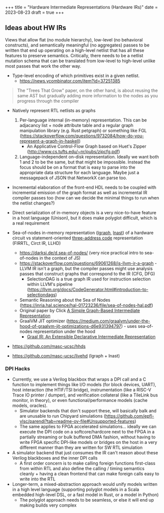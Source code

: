+++
title = "Hardware Intermediate Representations (Hardware IRs)"
date = 2023-08-23
draft = true
+++

## Ideas about HW IRs

Views that allow flat (no module hierarchy), low-level (no behavioral constructs), and semantically meaningful (no aggregates) passes to be written that end up operating on a high-level netlist that has all these features to preserve semantics. Critically, there needs to be a netlist mutation schema that can be translated from low-level to high-level unlike most passes that work the other way.

- Type-level encoding of which primitives exist in a given netlist.
    - https://news.ycombinator.com/item?id=37251385

> The "Trees That Grow" paper, on the other hand, is about reusing the same AST but gradually adding more information to the nodes as you progress through the compiler

- Natively represent RTL netlists as graphs
    1. Per-language internal (in-memory) representation. This can be adjacancy list + node attribute table and a regular graph manipulation library (e.g. Rust petgraph) or something like FGL (https://stackoverflow.com/questions/9732084/how-do-you-represent-a-graph-in-haskell)
        - An Applicative Control-Flow Graph based on Huet's Zipper (http://www.cs.tufts.edu/~nr/pubs/zipcfg.pdf)
    2. Language-independent on-disk representation. Ideally we want both 1 and 2 to be the same, but that might be impossible. Instead the focus should be on a format that is easy to parse into the appropriate data structure for each language. Maybe just a messagepack of JSON that NetworkX can parse too.

- Incremental elaboration of the front-end HDL needs to be coupled with incremental emission of the graph format as well as incremental IR compiler passes too (how can we decide the minimal things to run when the netlist changes?)
- Direct serialization of in-memory objects is a very nice-to-have feature in a host language (Unison), but it does make polyglot difficult, which is a real requirement

- Sea-of-nodes in-memory representation ([lgraph](https://woset-workshop.github.io/PDFs/2019/a7.pdf), [lnast](http://masc.soe.ucsc.edu/docs/woset19b.pdf)) of a hardware circuit vs statement-oriented [three-address code](https://en.wikipedia.org/wiki/Three-address_code) representation (FIRRTL, Circt IR, LLHD)
    - https://darksi.de/d.sea-of-nodes/ (very nice practical intro to sea-of-nodes in the context of JS)
    - https://stackoverflow.com/questions/69061268/is-llvm-ir-a-graph - LLVM IR isn't a graph, but the compiler passes might use analysis passes that construct graphs that correspond to the IR (CFG, DFG)
        - SelectionDAG is a true graph IR used for instruction selection within LLVM's pipeline (https://llvm.org/docs/CodeGenerator.html#introduction-to-selectiondags)
    - Semantic Reasoning about the Sea of Nodes (https://inria.hal.science/hal-01723236/file/sea-of-nodes-hal.pdf)
    - Original paper by Click [A Simple Graph-Based Intermediate Representation](https://www.oracle.com/technetwork/java/javase/tech/c2-ir95-150110.pdf)
    - GraalVM JIT optimizer (https://medium.com/graalvm/under-the-hood-of-graalvm-jit-optimizations-d6e931394797) - uses sea-of-nodes representation under the hood
        - [Graal IR: An Extensible Declarative Intermediate Representation](https://citeseerx.ist.psu.edu/viewdoc/download?doi=10.1.1.726.5496&rep=rep1&type=pdf)

- https://github.com/masc-ucsc/hhds
- https://github.com/masc-ucsc/livehd (lgraph + lnast)

### DPI Hacks

- Currently, we use a Verilog blackbox that wraps a DPI call and a C function to implement things like I/O models (for block devices, UART), host interaction (the HTIF/TSI bridge), instrumentation (like a RISC-V Trace IO printer / dumper), and verification collateral (like a TileLink bus monitor, in theory), or even functional/performance models (cache models, oracles).
  - Simulator backends that don't support these, will basically balk and are unusable to run Chipyard simulations (https://github.com/epfl-vlsc/parendi?tab=readme-ov-file#Unsupported-features)
  - The same applies to FPGA accelerated simulations... ideally we can execute the DPI code on a softcore/hardcore next to the FPGA in a partially streaming or bulk buffered DMA fashion, without having to write FPGA specific DPI-like models or bridges on the host in a very different manner than they are written for SW RTL simulation
- A simulator backend that just consumes the IR can't reason about these Verilog blackboxes and the inner DPI calls 
  - A first order concern is to make calling foreign functions first-class from within RTL and also define the calling / timing semantics cleanly + having a clean frontend that can make foreign calls easy to write into the RTL
- Longer-term, a mixed-abstraction approach would unify models written in a high level language (supporting polyglot models in a Scala embedded high-level DSL, or a fast model in Rust, or a model in Python)
  - The polyglot approach needs to be seamless, or else it will end up making builds very complex
